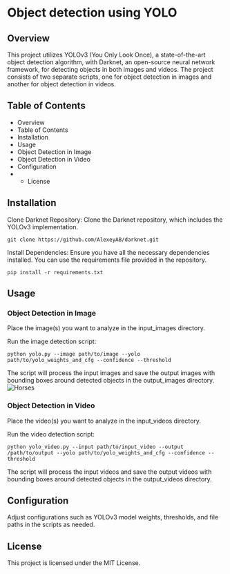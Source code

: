 # Object detection using YOLO

## Overview
This project utilizes YOLOv3 (You Only Look Once), a state-of-the-art object detection algorithm, with Darknet, an open-source neural network framework, for detecting objects in both images and videos. The project consists of two separate scripts, one for object detection in images and another for object detection in videos.

## Table of Contents
* Overview
* Table of Contents
* Installation
* Usage
* Object Detection in Image
* Object Detection in Video
* Configuration
* * License

## Installation
Clone Darknet Repository: Clone the Darknet repository, which includes the YOLOv3 implementation.

`git clone https://github.com/AlexeyAB/darknet.git`

Install Dependencies: Ensure you have all the necessary dependencies installed. You can use the requirements file provided in the repository.

`pip install -r requirements.txt`

## Usage
### Object Detection in Image
Place the image(s) you want to analyze in the input_images directory.

Run the image detection script:

`python yolo.py --image path/to/image --yolo path/to/yolo_weights_and_cfg --confidence --threshold`

The script will process the input images and save the output images with bounding boxes around detected objects in the output_images directory.
![Horses](https://github.com/Sree0211/YOLOv3Project/assets/43269126/2aa0eb58-a13a-4239-adc7-abd2e5920f4d)


### Object Detection in Video
Place the video(s) you want to analyze in the input_videos directory.

Run the video detection script:

`python yolo_video.py --input path/to/input_video --output /path/to/output --yolo path/to/yolo_weights_and_cfg --confidence --threshold`

The script will process the input videos and save the output videos with bounding boxes around detected objects in the output_videos directory.

## Configuration
Adjust configurations such as YOLOv3 model weights, thresholds, and file paths in the scripts as needed.

## License
This project is licensed under the MIT License.



